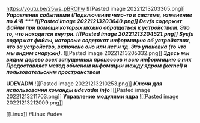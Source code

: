 https://youtu.be/25ws_pBRChw
![[Pasted image 20221213203305.png]]
***Управления событиями (Подключение чего-то в системе, изменение по АЧ) ***
![[Pasted image 20221213203640.png]]
Devfs содержит файлы при помощи которых можно обращаться к устройствам. Это то, что находится внутри.
![[Pasted image 20221213204521.png]]
Sysfs содержат файлы, котороые содержат информацию об устройствах, что за устройство, включено оно или нет и тд. Это упаковка (то что мы видим снаружи).*** 
![[Pasted image 20221213205332.png]]
***Здесь мы видим дерево всех запущенных процессов и всю информацию о них***
***Предоставляет метод обменом инфомации между ядром (kernel) и пользовательским пространством***

**UDEVADM**
![[Pasted image 20221213210253.png]]
***Ключи для использования команды udevadm info***
![[Pasted image 20221213211703.png]]
**Управление модулями ядра**
![[Pasted image 20221213212009.png]]

[[Linux]] 
#Linux #udev 
